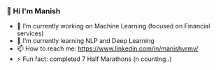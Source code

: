 ###  👋 Hi I'm Manish

- 🔭 I’m currently working on Machine Learning (focused on Financial services)
- 🌱 I’m currently learning NLP and Deep Learning
- 📫 How to reach me: https://www.linkedin.com/in/manishvrmv/
- ⚡ Fun fact: completed 7 Half Marathons (n counting..)


<!--
**Mvrm/Mvrm** is a ✨ _special_ ✨ repository because its `README.md` (this file) appears on your GitHub profile.

Here are some ideas to get you started:

- 🔭 I’m currently working on ...
- 🌱 I’m currently learning ...
- 👯 I’m looking to collaborate on ...
- 🤔 I’m looking for help with ...
- 💬 Ask me about ...
- 📫 How to reach me: 
- 😄 Pronouns: ...
- ⚡ Fun fact: ...
-->
